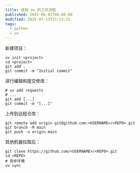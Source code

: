 ```yaml
---
title: 使用 uv 的工作流程
published: 2025-06-01T08:00:00
modified: 2025-07-13T23:13:21
tags:
  - python
  - uv
---
```


新建项目：

```shell
uv init <project>
cd <project>
git add .
git commit -m "Initial commit"
```

进行编辑和提交修改：

```shell
# uv add requests
# ...
git add [...]
git commit -m "[...]"
```

上传到远程仓库：

```shell
git remote add origin git@github.com:<USERNAME>/<REPO>.git
git branch -M main
git push -u origin main
```

其他机器拉取后：

```shell
git clone https://github.com/<USERNAME>/<REPO>.git
cd <REPO>
# 同步环境
uv sync
```